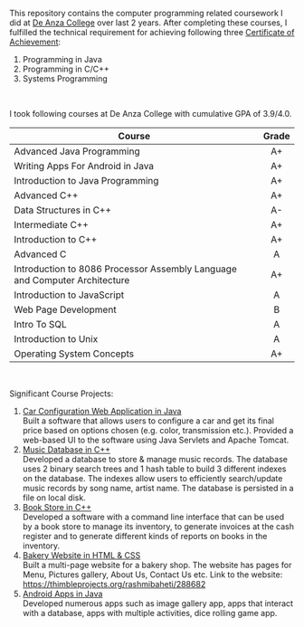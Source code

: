 This repository contains the computer programming related coursework I did at [De Anza College](https://www.deanza.edu) over last 2 years. After completing these courses, I fulfilled the technical requirement for achieving following three [Certificate of Achievement](https://www.deanza.edu/counseling/pdf/degrees/cis_programming.pdf):  

1. Programming in Java  
2. Programming in C/C++  
3. Systems Programming  
<br>
  
I took following courses at De Anza College with cumulative GPA of 3.9/4.0.

| Course           | Grade |
|------------------|:-----:|
| Advanced Java Programming | A+ |  
| Writing Apps For Android in Java | A+ |  
| Introduction to Java Programming | A+ |  
| Advanced C++ | A+ |  
| Data Structures in C++ | A- |  
| Intermediate C++ | A+ |  
| Introduction to C++ | A+ |  
| Advanced C | A |  
| Introduction to 8086 Processor Assembly Language and Computer Architecture | A+ |  
| Introduction to JavaScript | A |  
| Web Page Development | B |  
| Intro To SQL | A |  
| Introduction to Unix | A |  
| Operating System Concepts | A+ |  
<br>
  
Significant Course Projects:  
1. [Car Configuration Web Application in Java](Advanced%20Java%20-%20CIS35B/Assignment6)  
Built a software that allows users to configure a car and get its final price based on options chosen (e.g. color,
transmission etc.). Provided a web-based UI to the software using Java Servlets and Apache Tomcat.  
2. [Music Database in C++](Data%20Strucrures%20-%20CIS22C/Final%20Project)  
Developed a database to store &amp; manage music records. The database uses 2 binary search trees and 1 hash
table to build 3 different indexes on the database. The indexes allow users to efficiently search/update music
records by song name, artist name. The database is persisted in a file on local disk.  
3. [Book Store in C++](Intermediate%20C%2B%2B%20-%20CIS22B/Final%20Project)  
Developed a software with a command line interface that can be used by a book store to manage its inventory,
to generate invoices at the cash register and to generate different kinds of reports on books in the inventory.  
4. [Bakery Website in HTML & CSS](Web%20Page%20Development%20-%20CIS89A/Final%20Project)  
Built a multi-page website for a bakery shop. The website has pages for Menu, Pictures gallery, About Us,
Contact Us etc. Link to the website: https://thimbleprojects.org/rashmibaheti/288682  
5. [Android Apps in Java](Android%20Development%20-%20CS64A)  
Developed numerous apps such as image gallery app, apps that interact with a database, apps with multiple
activities, dice rolling game app.  
